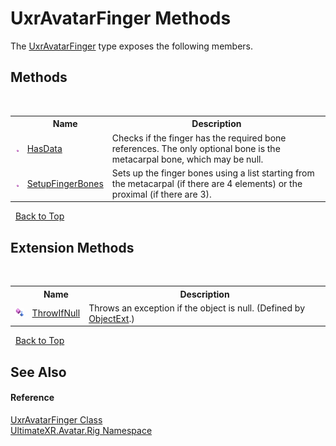 # UxrAvatarFinger Methods
 

The <a href="T_UltimateXR_Avatar_Rig_UxrAvatarFinger">UxrAvatarFinger</a> type exposes the following members.


## Methods
&nbsp;<table><tr><th></th><th>Name</th><th>Description</th></tr><tr><td>![Public method](media/pubmethod.gif "Public method")</td><td><a href="M_UltimateXR_Avatar_Rig_UxrAvatarFinger_HasData">HasData</a></td><td>
Checks if the finger has the required bone references. The only optional bone is the metacarpal bone, which may be null.</td></tr><tr><td>![Public method](media/pubmethod.gif "Public method")</td><td><a href="M_UltimateXR_Avatar_Rig_UxrAvatarFinger_SetupFingerBones">SetupFingerBones</a></td><td>
Sets up the finger bones using a list starting from the metacarpal (if there are 4 elements) or the proximal (if there are 3).</td></tr></table>&nbsp;
<a href="#uxravatarfinger-methods">Back to Top</a>

## Extension Methods
&nbsp;<table><tr><th></th><th>Name</th><th>Description</th></tr><tr><td>![Public Extension Method](media/pubextension.gif "Public Extension Method")</td><td><a href="M_UltimateXR_Extensions_System_ObjectExt_ThrowIfNull">ThrowIfNull</a></td><td>
Throws an exception if the object is null.
 (Defined by <a href="T_UltimateXR_Extensions_System_ObjectExt">ObjectExt</a>.)</td></tr></table>&nbsp;
<a href="#uxravatarfinger-methods">Back to Top</a>

## See Also


#### Reference
<a href="T_UltimateXR_Avatar_Rig_UxrAvatarFinger">UxrAvatarFinger Class</a><br /><a href="N_UltimateXR_Avatar_Rig">UltimateXR.Avatar.Rig Namespace</a><br />
